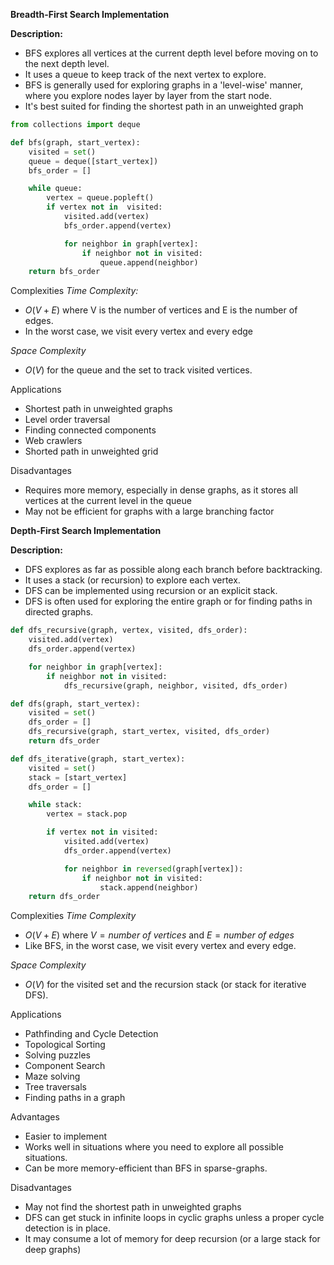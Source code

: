 **Breadth-First Search Implementation**

**Description:**
- BFS explores all vertices at the current depth level before moving on to the next depth level.
- It uses a queue to keep track of the next vertex to explore.
- BFS is generally used for exploring graphs in a 'level-wise' manner, where you explore nodes layer by layer from the start node.
- It's best suited for finding the shortest path in an unweighted graph

```python
from collections import deque

def bfs(graph, start_vertex):
	visited = set()
	queue = deque([start_vertex])
	bfs_order = []

	while queue:
		vertex = queue.popleft()
		if vertex not in  visited:
			visited.add(vertex)
			bfs_order.append(vertex)

			for neighbor in graph[vertex]:
				if neighbor not in visited:
					queue.append(neighbor)
	return bfs_order
```

Complexities
*Time Complexity:*
- $O(V + E)$ where V is the number of vertices and E is the number of edges.
- In the worst case, we visit every vertex and every edge

*Space Complexity*
- $O(V)$ for the queue and the set to track visited vertices.

Applications
- Shortest path in unweighted graphs
- Level order traversal
- Finding connected components
- Web crawlers
- Shorted path in unweighted grid

Disadvantages
- Requires more memory, especially in dense graphs, as it stores all vertices at the current level in the queue
- May not be efficient for graphs with a large branching factor



**Depth-First Search Implementation**

**Description:**
- DFS explores as far as possible along each branch before backtracking.
- It uses a stack (or recursion) to explore each vertex.
- DFS can be implemented using recursion or an explicit stack.
- DFS is often used for exploring the entire graph or for finding paths in directed graphs.

```python
def dfs_recursive(graph, vertex, visited, dfs_order):
	visited.add(vertex)
	dfs_order.append(vertex)

	for neighbor in graph[vertex]:
		if neighbor not in visited:
			dfs_recursive(graph, neighbor, visited, dfs_order)

def dfs(graph, start_vertex):
	visited = set()
	dfs_order = []
	dfs_recursive(graph, start_vertex, visited, dfs_order)
	return dfs_order
```

```python
def dfs_iterative(graph, start_vertex):
	visited = set()
	stack = [start_vertex]
	dfs_order = []

	while stack:
		vertex = stack.pop

		if vertex not in visited:
			visited.add(vertex)
			dfs_order.append(vertex)

			for neighbor in reversed(graph[vertex]):
				if neighbor not in visited:
					stack.append(neighbor)
	return dfs_order
```

Complexities
*Time Complexity*
- $O(V + E)$ where $V = number\:of\:vertices$ and $E = number\:of\:edges$ 
- Like BFS, in the worst case, we visit every vertex and every edge.

*Space Complexity*
- $O(V)$ for the visited set and the recursion stack (or stack for iterative DFS).

Applications
- Pathfinding and Cycle Detection
- Topological Sorting
- Solving puzzles
- Component Search
- Maze solving
- Tree traversals
- Finding paths in a graph

Advantages
- Easier to implement
- Works well in situations where you need to explore all possible situations.
- Can be more memory-efficient than BFS in sparse-graphs.

Disadvantages
- May not find the shortest path in unweighted graphs
- DFS can get stuck in infinite loops in cyclic graphs unless a proper cycle detection is in place.
- It may consume a lot of memory for deep recursion (or a large stack for deep graphs)

